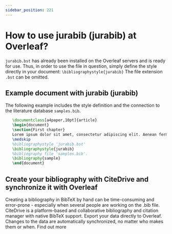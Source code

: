 ```yaml
---
sidebar_position: 221
---
```


# How to use jurabib (jurabib) at Overleaf?
`jurabib.bst` has already been installed on the Overleaf servers and is ready for use. Thus, in order to use the file in question, simply define the style directly in your document: `\bibliographystyle{jurabib}` The file extension `.bst` can be omitted.

## Example document with jurabib (jurabib)
The following example includes the style definition and the connection to the literature database `samples.bib`.
```tex
   \documentclass[a4paper,10pt]{article}
   \begin{document}
   \section{First chapter}
   Lorem ipsum dolor sit amet, consectetur adipiscing elit. Aenean fermentum justo massa, ut maximus mauris sodales et. Aenean vel elit a erat rhoncus pharetra.
   \medskip
   %bibliographystyle 'jurabib.bst'
   \bibliographystyle{jurabib}
   %bibliography file 'samples.bib'.
   \bibliography{sample}
   \end{document}
```

## Create your bibliography with CiteDrive and synchronize it with Overleaf
Creating a bibliography in BibTeX by hand can be time-consuming and error-prone - especially when several people are working on the .bib file. CiteDrive is a platform-based and collaborative bibliography and citation manager with native BibTeX support. Export your data directly to Overleaf. Changes to the data are automatically synchronized, no matter who makes them or when. Find out more
